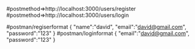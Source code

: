 #postmethod=>http://localhost:3000/users/register
#postmethod=>http://localhost:3000/users/login

#postman/regiserformat
{
    "name":"david",
    "email":"david@gmail.com",
    "password":"123"
}
#postman/loginformat
{
    "email":"david@gmail.com",
    "password":"123"
}
